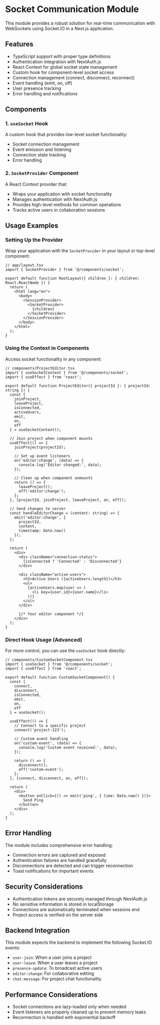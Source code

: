 # Socket Communication Module

This module provides a robust solution for real-time communication with WebSockets using Socket.IO in a Next.js application.

## Features

- TypeScript support with proper type definitions
- Authentication integration with NextAuth.js
- React Context for global socket state management
- Custom hook for component-level socket access
- Connection management (connect, disconnect, reconnect)
- Event handling (emit, on, off)
- User presence tracking
- Error handling and notifications

## Components

### 1. `useSocket` Hook

A custom hook that provides low-level socket functionality:

- Socket connection management
- Event emission and listening
- Connection state tracking
- Error handling

### 2. `SocketProvider` Component

A React Context provider that:

- Wraps your application with socket functionality
- Manages authentication with NextAuth.js
- Provides high-level methods for common operations
- Tracks active users in collaboration sessions

## Usage Examples

### Setting Up the Provider

Wrap your application with the `SocketProvider` in your layout or top-level component:

```tsx
// app/layout.tsx
import { SocketProvider } from '@/components/socket';

export default function RootLayout({ children }: { children: React.ReactNode }) {
  return (
    <html lang="en">
      <body>
        <SessionProvider>
          <SocketProvider>
            {children}
          </SocketProvider>
        </SessionProvider>
      </body>
    </html>
  );
}
```

### Using the Context in Components

Access socket functionality in any component:

```tsx
// components/ProjectEditor.tsx
import { useSocketContext } from '@/components/socket';
import { useEffect } from 'react';

export default function ProjectEditor({ projectId }: { projectId: string }) {
  const { 
    joinProject, 
    leaveProject, 
    isConnected, 
    activeUsers, 
    emit, 
    on, 
    off 
  } = useSocketContext();
  
  // Join project when component mounts
  useEffect(() => {
    joinProject(projectId);
    
    // Set up event listeners
    on('editor:change', (data) => {
      console.log('Editor changed:', data);
    });
    
    // Clean up when component unmounts
    return () => {
      leaveProject();
      off('editor:change');
    };
  }, [projectId, joinProject, leaveProject, on, off]);
  
  // Send changes to server
  const handleEditorChange = (content: string) => {
    emit('editor:change', { 
      projectId, 
      content, 
      timestamp: Date.now() 
    });
  };
  
  return (
    <div>
      <div className="connection-status">
        {isConnected ? 'Connected' : 'Disconnected'}
      </div>
      
      <div className="active-users">
        <h3>Active Users ({activeUsers.length})</h3>
        <ul>
          {activeUsers.map(user => (
            <li key={user.id}>{user.name}</li>
          ))}
        </ul>
      </div>
      
      {/* Your editor component */}
    </div>
  );
}
```

### Direct Hook Usage (Advanced)

For more control, you can use the `useSocket` hook directly:

```tsx
// components/CustomSocketComponent.tsx
import { useSocket } from '@/components/socket';
import { useEffect } from 'react';

export default function CustomSocketComponent() {
  const { 
    connect, 
    disconnect, 
    isConnected, 
    emit, 
    on, 
    off 
  } = useSocket();
  
  useEffect(() => {
    // Connect to a specific project
    connect('project-123');
    
    // Custom event handling
    on('custom-event', (data) => {
      console.log('Custom event received:', data);
    });
    
    return () => {
      disconnect();
      off('custom-event');
    };
  }, [connect, disconnect, on, off]);
  
  return (
    <div>
      <button onClick={() => emit('ping', { time: Date.now() })}>
        Send Ping
      </button>
    </div>
  );
}
```

## Error Handling

The module includes comprehensive error handling:

- Connection errors are captured and exposed
- Authentication failures are handled gracefully
- Disconnections are detected and can trigger reconnection
- Toast notifications for important events

## Security Considerations

- Authentication tokens are securely managed through NextAuth.js
- No sensitive information is stored in localStorage
- Connections are automatically terminated when sessions end
- Project access is verified on the server side

## Backend Integration

This module expects the backend to implement the following Socket.IO events:

- `user-join`: When a user joins a project
- `user-leave`: When a user leaves a project
- `presence-update`: To broadcast active users
- `editor:change`: For collaborative editing
- `chat:message`: For project chat functionality

## Performance Considerations

- Socket connections are lazy-loaded only when needed
- Event listeners are properly cleaned up to prevent memory leaks
- Reconnection is handled with exponential backoff
